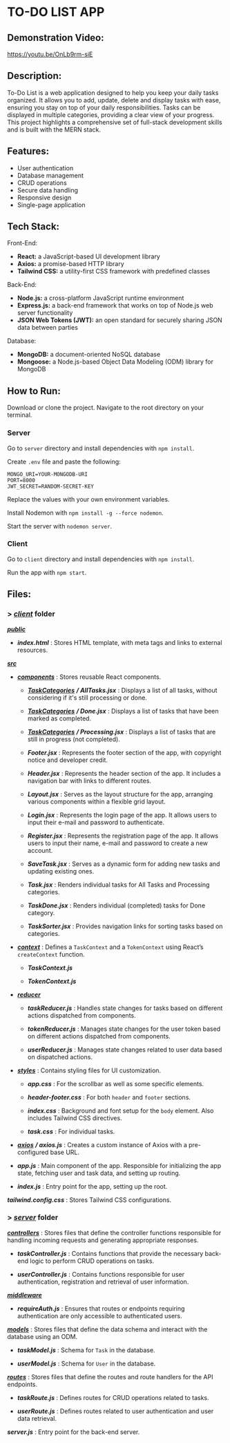 # TO-DO LIST APP


## Demonstration Video:
https://youtu.be/OnLb9rm-siE


## Description:
To-Do List is a web application designed to help you keep your daily tasks organized. It allows you to add, update, delete and display tasks with ease, ensuring you stay on top of your daily responsibilities. Tasks can be displayed in multiple categories, providing a clear view of your progress. This project highlights a comprehensive set of full-stack development skills and is built with the MERN stack.


## Features:
- User authentication
- Database management
- CRUD operations
- Secure data handling
- Responsive design
- Single-page application


## Tech Stack:
Front-End:
- **React:** a JavaScript-based UI development library
- **Axios:** a promise-based HTTP library
- **Tailwind CSS:** a utility-first CSS framework with predefined classes

Back-End:
- **Node.js:** a cross-platform JavaScript runtime environment
- **Express.js:** a back-end framework that works on top of Node.js web server functionality
- **JSON Web Tokens (JWT):** an open standard for securely sharing JSON data between parties

Database:
- **MongoDB:** a document-oriented NoSQL database
- **Mongoose:** a Node.js-based Object Data Modeling (ODM) library for MongoDB


## How to Run:
Download or clone the project. Navigate to the root directory on your terminal.

### Server
Go to `server` directory and install dependencies with `npm install`.

Create `.env` file and paste the following:
```
MONGO_URI=YOUR-MONGODB-URI
PORT=8000
JWT_SECRET=RANDOM-SECRET-KEY
```

Replace the values with your own environment variables.

Install Nodemon with `npm install -g --force nodemon`.

Start the server with `nodemon server`.

### Client
Go to `client` directory and install dependencies with `npm install`.

Run the app with `npm start`.


## Files:
### > <ins>*client*</ins> folder

<ins>***public***</ins>

- ***index.html*** : Stores HTML template, with meta tags and links to external resources.


<ins>***src***</ins>

- <ins>***components***</ins> : Stores reusable React components.

   - <ins>***TaskCategories***</ins> ***/ AllTasks.jsx*** : Displays a list of all tasks, without considering if it's still processing or done.

   - <ins>***TaskCategories***</ins> ***/ Done.jsx*** : Displays a list of tasks that have been marked as completed.

   - <ins>***TaskCategories***</ins> ***/ Processing.jsx*** : Displays a list of tasks that are still in progress (not completed).

   - ***Footer.jsx*** :  Represents the footer section of the app, with copyright notice and developer credit.

   - ***Header.jsx*** : Represents the header section of the app. It includes a navigation bar with links to different routes.

   - ***Layout.jsx*** : Serves as the layout structure for the app, arranging various components within a flexible grid layout.

   - ***Login.jsx*** : Represents the login page of the app. It allows users to input their e-mail and password to authenticate.

   - ***Register.jsx*** : Represents the registration page of the app. It allows users to input their name, e-mail and password to create a new account.

   - ***SaveTask.jsx*** : Serves as a dynamic form for adding new tasks and updating existing ones.

   - ***Task.jsx*** : Renders individual tasks for All Tasks and Processing categories.

   - ***TaskDone.jsx*** : Renders individual (completed) tasks for Done category.

   - ***TaskSorter.jsx*** : Provides navigation links for sorting tasks based on categories.


- <ins>***context***</ins> : Defines a `TaskContext` and a `TokenContext` using React’s `createContext` function.

   - ***TaskContext.js***

   - ***TokenContext.js***


- <ins>***reducer***</ins>

   - ***taskReducer.js*** : Handles state changes for tasks based on different actions dispatched from components.

   - ***tokenReducer.js*** : Manages state changes for the user token based on different actions dispatched from components.

   - ***userReducer.js*** : Manages state changes related to user data based on dispatched actions.


- <ins>***styles***</ins> : Contains styling files for UI customization.

   - ***app.css*** : For the scrollbar as well as some specific elements.

   - ***header-footer.css*** : For both `header` and `footer` sections.

   - ***index.css*** : Background and font setup for the `body` element. Also includes Tailwind CSS directives.

   - ***task.css*** : For individual tasks.


- <ins>***axios***</ins> ***/ axios.js*** : Creates a custom instance of Axios with a pre-configured base URL.

- ***app.js*** : Main component of the app. Responsible for initializing the app state, fetching user and task data, and setting up routing.

- ***index.js*** : Entry point for the app, setting up the root.


***tailwind.config.css*** : Stores Tailwind CSS configurations.



### > <ins>*server*</ins> folder

<ins>***controllers***</ins> : Stores files that define the controller functions responsible for handling incoming requests and generating appropriate responses.

- ***taskController.js*** : Contains functions that provide the necessary back-end logic to perform CRUD operations on tasks.

- ***userController.js*** : Contains functions responsible for user authentication, registration and retrieval of user information.


<ins>***middleware***</ins>

- ***requireAuth.js*** : Ensures that routes or endpoints requiring authentication are only accessible to authenticated users.


<ins>***models***</ins>  : Stores files that define the data schema and interact with the database using an ODM.

- ***taskModel.js***  : Schema for `Task` in the database.

- ***userModel.js***  : Schema for `User` in the database.


<ins>***routes***</ins> : Stores files that define the routes and route handlers for the API endpoints.

- ***taskRoute.js*** : Defines routes for CRUD operations related to tasks.

- ***userRoute.js*** : Defines routes related to user authentication and user data retrieval.


***server.js*** : Entry point for the back-end server.

